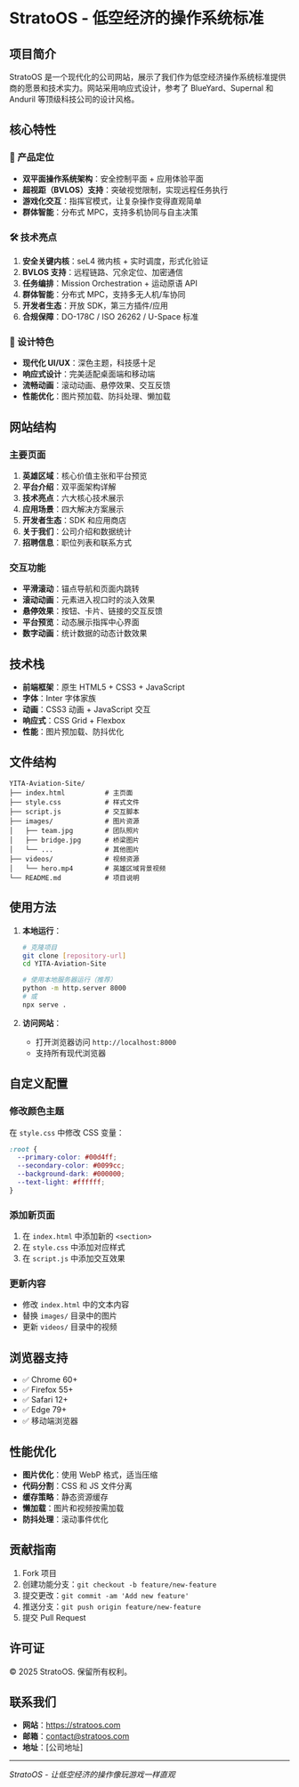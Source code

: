 # StratoOS - 低空经济的操作系统标准

## 项目简介

StratoOS 是一个现代化的公司网站，展示了我们作为低空经济操作系统标准提供商的愿景和技术实力。网站采用响应式设计，参考了 BlueYard、Supernal 和 Anduril 等顶级科技公司的设计风格。

## 核心特性

### 🎯 产品定位
- **双平面操作系统架构**：安全控制平面 + 应用体验平面
- **超视距（BVLOS）支持**：突破视觉限制，实现远程任务执行
- **游戏化交互**：指挥官模式，让复杂操作变得直观简单
- **群体智能**：分布式 MPC，支持多机协同与自主决策

### 🛠 技术亮点
1. **安全关键内核**：seL4 微内核 + 实时调度，形式化验证
2. **BVLOS 支持**：远程链路、冗余定位、加密通信
3. **任务编排**：Mission Orchestration + 运动原语 API
4. **群体智能**：分布式 MPC，支持多无人机/车协同
5. **开发者生态**：开放 SDK，第三方插件/应用
6. **合规保障**：DO-178C / ISO 26262 / U-Space 标准

### 🎨 设计特色
- **现代化 UI/UX**：深色主题，科技感十足
- **响应式设计**：完美适配桌面端和移动端
- **流畅动画**：滚动动画、悬停效果、交互反馈
- **性能优化**：图片预加载、防抖处理、懒加载

## 网站结构

### 主要页面
1. **英雄区域**：核心价值主张和平台预览
2. **平台介绍**：双平面架构详解
3. **技术亮点**：六大核心技术展示
4. **应用场景**：四大解决方案展示
5. **开发者生态**：SDK 和应用商店
6. **关于我们**：公司介绍和数据统计
7. **招聘信息**：职位列表和联系方式

### 交互功能
- **平滑滚动**：锚点导航和页面内跳转
- **滚动动画**：元素进入视口时的淡入效果
- **悬停效果**：按钮、卡片、链接的交互反馈
- **平台预览**：动态展示指挥中心界面
- **数字动画**：统计数据的动态计数效果

## 技术栈

- **前端框架**：原生 HTML5 + CSS3 + JavaScript
- **字体**：Inter 字体家族
- **动画**：CSS3 动画 + JavaScript 交互
- **响应式**：CSS Grid + Flexbox
- **性能**：图片预加载、防抖优化

## 文件结构

```
YITA-Aviation-Site/
├── index.html          # 主页面
├── style.css           # 样式文件
├── script.js           # 交互脚本
├── images/             # 图片资源
│   ├── team.jpg        # 团队照片
│   ├── bridge.jpg      # 桥梁图片
│   └── ...             # 其他图片
├── videos/             # 视频资源
│   └── hero.mp4        # 英雄区域背景视频
└── README.md           # 项目说明
```

## 使用方法

1. **本地运行**：
   ```bash
   # 克隆项目
   git clone [repository-url]
   cd YITA-Aviation-Site
   
   # 使用本地服务器运行（推荐）
   python -m http.server 8000
   # 或
   npx serve .
   ```

2. **访问网站**：
   - 打开浏览器访问 `http://localhost:8000`
   - 支持所有现代浏览器

## 自定义配置

### 修改颜色主题
在 `style.css` 中修改 CSS 变量：
```css
:root {
  --primary-color: #00d4ff;
  --secondary-color: #0099cc;
  --background-dark: #000000;
  --text-light: #ffffff;
}
```

### 添加新页面
1. 在 `index.html` 中添加新的 `<section>`
2. 在 `style.css` 中添加对应样式
3. 在 `script.js` 中添加交互效果

### 更新内容
- 修改 `index.html` 中的文本内容
- 替换 `images/` 目录中的图片
- 更新 `videos/` 目录中的视频

## 浏览器支持

- ✅ Chrome 60+
- ✅ Firefox 55+
- ✅ Safari 12+
- ✅ Edge 79+
- ✅ 移动端浏览器

## 性能优化

- **图片优化**：使用 WebP 格式，适当压缩
- **代码分割**：CSS 和 JS 文件分离
- **缓存策略**：静态资源缓存
- **懒加载**：图片和视频按需加载
- **防抖处理**：滚动事件优化

## 贡献指南

1. Fork 项目
2. 创建功能分支：`git checkout -b feature/new-feature`
3. 提交更改：`git commit -am 'Add new feature'`
4. 推送分支：`git push origin feature/new-feature`
5. 提交 Pull Request

## 许可证

© 2025 StratoOS. 保留所有权利。

## 联系我们

- **网站**：https://stratoos.com
- **邮箱**：contact@stratoos.com
- **地址**：[公司地址]

---

*StratoOS - 让低空经济的操作像玩游戏一样直观* 